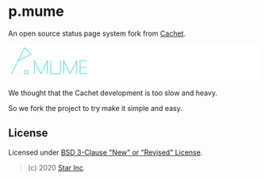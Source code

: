 # p.mume

An open source status page system fork from [Cachet](https://cachet.io).

![ICON](public/img/cachet-logo.svg)

We thought that the Cachet development is too slow and heavy.

So we fork the project to try make it simple and easy.

## License

Licensed under [BSD 3-Clause "New" or "Revised" License](LICENSE).

> (c) 2020 [Star Inc](https://starinc.xyz).
